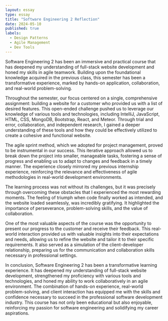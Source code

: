 ```yaml
---
layout: essay
type: essay
title: "Software Engineering 2 Reflection"
date: 2024-05-10
published: true
labels:
  - Design Patterns
  - Agile Management
  - Dev Tools
---
```



Software Engineering 2 has been an immersive and practical course that has deepened my understanding of full-stack website development and honed my skills in agile teamwork. Building upon the foundational knowledge acquired in the previous class, this semester has been a transformative experience, marked by hands-on application, collaboration, and real-world problem-solving.

Throughout the semester, our focus centered on a single, comprehensive assignment: building a website for a customer who provided us with a list of desired features. This open-ended challenge pushed us to leverage our knowledge of various tools and technologies, including IntelliJ, JavaScript, HTML, CSS, MongoDB, Bootstrap, React, and Meteor. Through trial and error, collaboration, and independent research, I gained a deeper understanding of these tools and how they could be effectively utilized to create a cohesive and functional website.

The agile sprint method, which we adopted for project management, proved to be instrumental in our success. This iterative approach allowed us to break down the project into smaller, manageable tasks, fostering a sense of progress and enabling us to adapt to changes and feedback in a timely manner. The experience closely mirrored my previous internship experience, reinforcing the relevance and effectiveness of agile methodologies in real-world development environments.

The learning process was not without its challenges, but it was precisely through overcoming these obstacles that I experienced the most rewarding moments. The feeling of triumph when code finally worked as intended, and the website loaded seamlessly, was incredibly gratifying. It highlighted the importance of perseverance, problem-solving skills, and the value of collaboration.

One of the most valuable aspects of the course was the opportunity to present our progress to the customer and receive their feedback. This real-world interaction provided us with valuable insights into their expectations and needs, allowing us to refine the website and tailor it to their specific requirements. It also served as a simulation of the client-developer relationship, preparing us for the communication and collaboration skills necessary in professional settings.

In conclusion, Software Engineering 2 has been a transformative learning experience. It has deepened my understanding of full-stack website development, strengthened my proficiency with various tools and technologies, and honed my ability to work collaboratively in an agile environment. The combination of hands-on experience, real-world problem-solving, and client interaction has equipped me with the skills and confidence necessary to succeed in the professional software development industry. This course has not only been educational but also enjoyable, reinforcing my passion for software engineering and solidifying my career aspirations.
